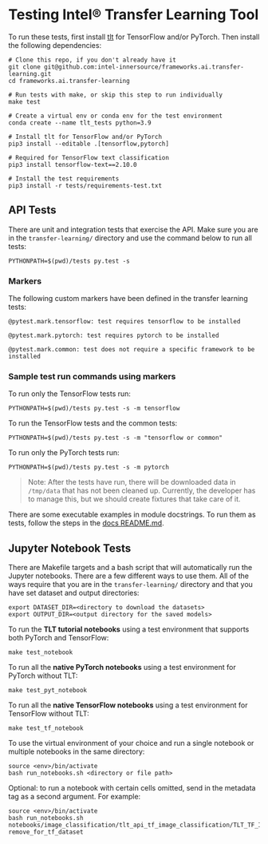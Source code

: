 # Testing Intel® Transfer Learning Tool

To run these tests, first install [tlt](/tlt) for TensorFlow and/or PyTorch.
Then install the following dependencies:

```
# Clone this repo, if you don't already have it
git clone git@github.com:intel-innersource/frameworks.ai.transfer-learning.git
cd frameworks.ai.transfer-learning

# Run tests with make, or skip this step to run individually
make test

# Create a virtual env or conda env for the test environment
conda create --name tlt_tests python=3.9

# Install tlt for TensorFlow and/or PyTorch
pip3 install --editable .[tensorflow,pytorch]

# Required for TensorFlow text classification
pip3 install tensorflow-text==2.10.0

# Install the test requirements
pip3 install -r tests/requirements-test.txt
```

## API Tests
There are unit and integration tests that exercise the API. 
Make sure you are in the `transfer-learning/` directory and use the command
below to run all tests:
```
PYTHONPATH=$(pwd)/tests py.test -s
```

### Markers

The following custom markers have been defined in the transfer learning tests:
```
@pytest.mark.tensorflow: test requires tensorflow to be installed

@pytest.mark.pytorch: test requires pytorch to be installed

@pytest.mark.common: test does not require a specific framework to be installed
```

### Sample test run commands using markers

To run only the TensorFlow tests run:
```
PYTHONPATH=$(pwd)/tests py.test -s -m tensorflow
```

To run the TensorFlow tests and the common tests:
```
PYTHONPATH=$(pwd)/tests py.test -s -m "tensorflow or common"
```

To run only the PyTorch tests run:
```
PYTHONPATH=$(pwd)/tests py.test -s -m pytorch
```

> Note: After the tests have run, there will be downloaded data in `/tmp/data` 
that has not been cleaned up. Currently, the developer has to manage this, but
we should create fixtures that take care of it.

There are some executable examples in module docstrings. To run them as tests, follow
the steps in the [docs README.md](/docs/README.md).

## Jupyter Notebook Tests
There are Makefile targets and a bash script that will automatically run the Jupyter notebooks. 
There are a few different ways to use them. All of the ways require that you are in the `transfer-learning/` directory 
and that you have set dataset and output directories:

```
export DATASET_DIR=<directory to download the datasets>
export OUTPUT_DIR=<output directory for the saved models>
``` 

To run the <b>TLT tutorial notebooks</b> using a test environment that supports both PyTorch and TensorFlow:
```
make test_notebook
```

To run all the <b>native PyTorch notebooks</b> using a test environment for PyTorch without TLT:
```
make test_pyt_notebook
```

To run all the <b>native TensorFlow notebooks</b> using a test environment for TensorFlow without TLT:
```
make test_tf_notebook
```

To use the virtual environment of your choice and run a single notebook or multiple notebooks in the same directory:
```
source <env>/bin/activate
bash run_notebooks.sh <directory or file path>
```

Optional: to run a notebook with certain cells omitted, send in the metadata tag as a second argument. For example:
```
source <env>/bin/activate
bash run_notebooks.sh notebooks/image_classification/tlt_api_tf_image_classification/TLT_TF_Image_Classification_Transfer_Learning.ipynb remove_for_tf_dataset
```

